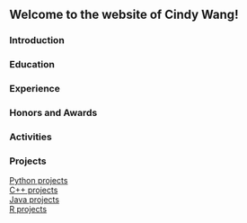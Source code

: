 ## Welcome to the website of Cindy Wang!

### Introduction

### Education

### Experience

### Honors and Awards

### Activities

### Projects

[Python projects](Python.md)  
[C++ projects](C++.md)  
[Java projects](Java.md)  
[R projects](R.md)  
